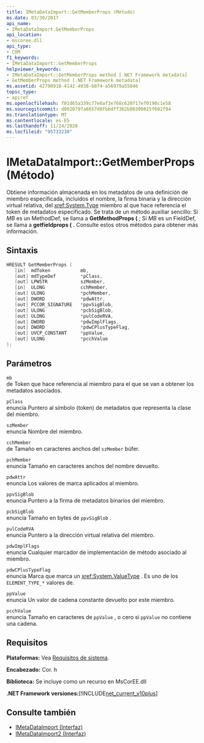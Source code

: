 ```yaml
---
title: IMetaDataImport::GetMemberProps (Método)
ms.date: 03/30/2017
api_name:
- IMetaDataImport.GetMemberProps
api_location:
- mscoree.dll
api_type:
- COM
f1_keywords:
- IMetaDataImport::GetMemberProps
helpviewer_keywords:
- IMetaDataImport::GetMemberProps method [.NET Framework metadata]
- GetMemberProps method [.NET Framework metadata]
ms.assetid: 42790918-4142-4938-b8f4-a56979a55846
topic_type:
- apiref
ms.openlocfilehash: f01d65a339c77e6af3e768c620f17ef0190c1e58
ms.sourcegitcommit: d8020797a6657d0fbbdff362b80300815f682f94
ms.translationtype: MT
ms.contentlocale: es-ES
ms.lasthandoff: 11/24/2020
ms.locfileid: "95733230"
---
```

# <a name="imetadataimportgetmemberprops-method"></a>IMetaDataImport::GetMemberProps (Método)

Obtiene información almacenada en los metadatos de una definición de miembro especificada, incluidos el nombre, la firma binaria y la dirección virtual relativa, del <xref:System.Type> miembro al que hace referencia el token de metadatos especificado. Se trata de un método auxiliar sencillo: Si *MB* es un MethodDef, se llama a **GetMethodProps (** ; Si *MB* es un FieldDef, se llama a **getfieldprops (** . Consulte estos otros métodos para obtener más información.
  
## <a name="syntax"></a>Sintaxis  
  
```cpp  
HRESULT GetMemberProps (  
   [in]  mdToken           mb,
   [out] mdTypeDef         *pClass,  
   [out] LPWSTR            szMember,
   [in]  ULONG             cchMember,
   [out] ULONG             *pchMember,
   [out] DWORD             *pdwAttr,  
   [out] PCCOR_SIGNATURE   *ppvSigBlob,
   [out] ULONG             *pcbSigBlob,
   [out] ULONG             *pulCodeRVA,
   [out] DWORD             *pdwImplFlags,
   [out] DWORD             *pdwCPlusTypeFlag,
   [out] UVCP_CONSTANT     *ppValue,  
   [out] ULONG             *pcchValue  
);  
```  
  
## <a name="parameters"></a>Parámetros  

 `mb`  
 de Token que hace referencia al miembro para el que se van a obtener los metadatos asociados.  
  
 `pClass`  
 enuncia Puntero al símbolo (token) de metadatos que representa la clase del miembro.  
  
 `szMember`  
 enuncia Nombre del miembro.  
  
 `cchMember`  
 de Tamaño en caracteres anchos del `szMember` búfer.  
  
 `pchMember`  
 enuncia Tamaño en caracteres anchos del nombre devuelto.  
  
 `pdwAttr`  
 enuncia Los valores de marca aplicados al miembro.  
  
 `ppvSigBlob`  
 enuncia Puntero a la firma de metadatos binarios del miembro.  
  
 `pcbSigBlob`  
 enuncia Tamaño en bytes de `ppvSigBlob` .  
  
 `pulCodeRVA`  
 enuncia Puntero a la dirección virtual relativa del miembro.  
  
 `pdwImplFlags`  
 enuncia Cualquier marcador de implementación de método asociado al miembro.  
  
 `pdwCPlusTypeFlag`  
 enuncia Marca que marca un <xref:System.ValueType> . Es uno de los `ELEMENT_TYPE_*` valores de.
  
 `ppValue`  
 enuncia Un valor de cadena constante devuelto por este miembro.  
  
 `pcchValue`  
 enuncia Tamaño en caracteres de `ppValue` , o cero si `ppValue` no contiene una cadena.  
  
## <a name="requirements"></a>Requisitos  

 **Plataformas:** Vea [Requisitos de sistema](../../get-started/system-requirements.md).  
  
 **Encabezado:** Cor. h  
  
 **Biblioteca:** Se incluye como un recurso en MsCorEE.dll  
  
 **.NET Framework versiones:**[!INCLUDE[net_current_v10plus](../../../../includes/net-current-v10plus-md.md)]  
  
## <a name="see-also"></a>Consulte también

- [IMetaDataImport (Interfaz)](imetadataimport-interface.md)
- [IMetaDataImport2 (Interfaz)](imetadataimport2-interface.md)
